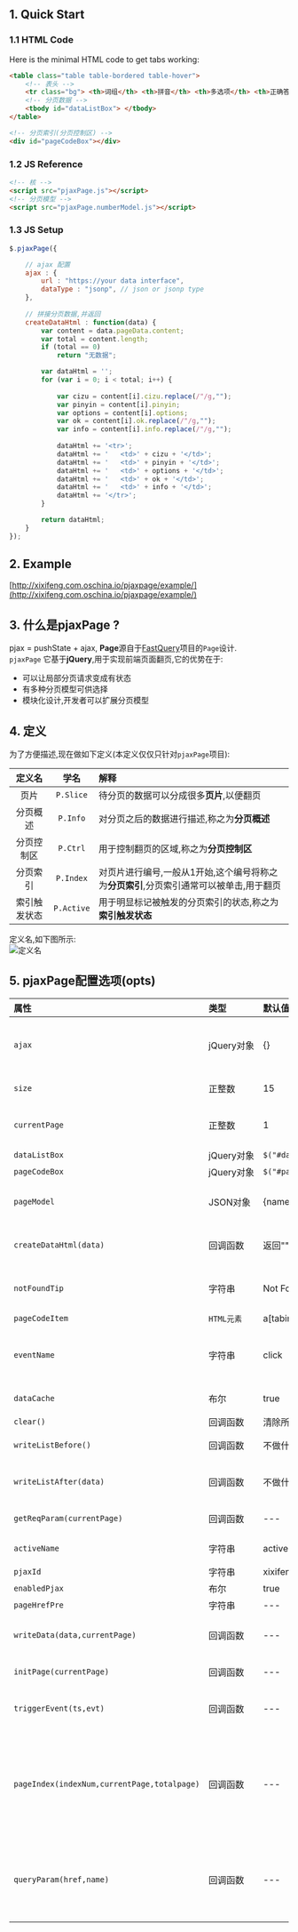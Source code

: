 ## 1. Quick Start
### 1.1 HTML Code
Here is the minimal HTML code to get tabs working: 
```html
<table class="table table-bordered table-hover">
	<!-- 表头 -->
	<tr class="bg"> <th>词组</th> <th>拼音</th> <th>多选项</th> <th>正确答案</th> <th>词义</th> </tr>
	<!-- 分页数据 -->
	<tbody id="dataListBox"> </tbody>
</table>

<!-- 分页索引(分页控制区) -->
<div id="pageCodeBox"></div>
```

### 1.2 JS Reference
```html
<!-- 核 -->
<script src="pjaxPage.js"></script>
<!-- 分页模型 -->
<script src="pjaxPage.numberModel.js"></script>
```

###  1.3 JS Setup
```javascript
$.pjaxPage({

	// ajax 配置
	ajax : {
		url : "https://your data interface",
		dataType : "jsonp", // json or jsonp type
	},
	
	// 拼接分页数据,并返回
	createDataHtml : function(data) {
		var content = data.pageData.content;
		var total = content.length;
		if (total == 0)
			return "无数据";

		var dataHtml = '';
		for (var i = 0; i < total; i++) {
			
			var cizu = content[i].cizu.replace(/"/g,"");
			var pinyin = content[i].pinyin;
			var options = content[i].options;
			var ok = content[i].ok.replace(/"/g,"");
			var info = content[i].info.replace(/"/g,"");
			
			dataHtml += '<tr>';
			dataHtml += '	<td>' + cizu + '</td>';
			dataHtml += '	<td>' + pinyin + '</td>';
			dataHtml += '	<td>' + options + '</td>';
			dataHtml += '	<td>' + ok + '</td>';
			dataHtml += '	<td>' + info + '</td>';
			dataHtml += '</tr>';
		}

		return dataHtml;
	}
});
```

## 2. Example
[http://xixifeng.com.oschina.io/pjaxpage/example/](http://xixifeng.com.oschina.io/pjaxpage/example/) 

## 3. 什么是pjaxPage ?
pjax = pushState + ajax, **Page**源自于[FastQuery](https://gitee.com/xixifeng.com/fastquery)项目的`Page`设计.  
`pjaxPage` 它基于**jQuery**,用于实现前端页面翻页,它的优势在于:
- 可以让局部分页请求变成有状态
- 有多种分页模型可供选择
- 模块化设计,开发者可以扩展分页模型 

## 4. 定义
为了方便描述,现在做如下定义(本定义仅仅只针对`pjaxPage`项目):

| 定义名 | 学名 | 解释 |
|:-----:|:-----:|:-----|
|页片|`P.Slice`|待分页的数据可以分成很多**页片**,以便翻页|
|分页概述|`P.Info`|对分页之后的数据进行描述,称之为**分页概述**|
|分页控制区|`P.Ctrl`|用于控制翻页的区域,称之为**分页控制区**|
|分页索引|`P.Index`|对页片进行编号,一般从1开始,这个编号将称之为**分页索引**,分页索引通常可以被单击,用于翻页|
|索引触发状态|`P.Active`|用于明显标记被触发的分页索引的状态,称之为**索引触发状态**|

定义名,如下图所示:  
![定义名](https://xixifeng.github.io/pjaxpage/example/img/names.png "定义名")  


## 5. pjaxPage配置选项(opts)

| 属性 | 类型 | 默认值 | 描述 |
|:-----|:-----|:-----|:-----|
|`ajax`|jQuery对象|{}|jQuery的ajax的配置(settings),支持jQuery.ajax所有的配置选项.注意:不用设置请求data和success函数.ajax的settings,请参照jQuery官方说明|
|`size`|正整数|15|用于指定`P.Slice`(页片)显示多少条记录.换言之,指定每页显示多少条记录|
|`currentPage`|正整数|1|用于指定当前页的`P.Index`(分页索引),例如:把currentPage设置为N,那么就显示第N页|
|`dataListBox`|<nobr>jQuery对象</nobr>|`$("#dataListBox")`|用于装载`P.Slice`的盒子|
|`pageCodeBox`|jQuery对象|`$("#pageCodeBox")`|用于装载`P.Ctrl`的盒子|
|`pageModel`|JSON对象| {name:"numberModel"}|用于配置分页模型,开发者扩展扩展自己的分页模型.`numberModel`的可选参数,请参阅分页模型章节|
|`createDataHtml(data)`|回调函数|返回""|共:1个参数. 第1个参数是ajax成功请求所响应的数据.该函数的作用:创建当前`P.Slice`的HTML代码,并返回|
|`notFoundTip`|字符串|Not Found Data!|翻页时如果没有找到数据,会将此选项设置的值写入到用于装载`P.Slice`的盒子里,支持HTML|
|`pageCodeItem`|`HTML元素`|a[tabindex]|`P.Index`的HTML元素选择器|
|`eventName`|字符串|click|`P.Index`的事件名称.默认`click`,表示单击分页索引就翻页,若设置为`dblclick`,表示双击分页索引,才能翻页.当然,也可以基于jQuery自定义一个事件|
|`dataCache`|布尔|true|是否采用jQuery的data函数缓存`P.Slice`(页片)数据|
|`clear()`|回调函数|清除所有页片缓存|清除所有页片缓存|
|`writeListBefore()`|回调函数|不做什么|数据列表写入倒dom之前,该方法的上下文对象(this)对象是pjaxPage的opts|
|`writeListAfter(data)`|回调函数|不做什么|数据列表写入倒dom之后,data为服务器响应的数据,该方法的上下文对象(this)为opts|
|`getReqParam(currentPage)`|回调函数|---|获取请求参数,注意:它的上下文对象为opts, currentPage表示当前页|
|`activeName`|字符串|active|`P.Index`被触发后的class样式选择器的名称|
|`pjaxId`|字符串|xixifeng_pjax|pjax ID 会显示在浏览器地址栏上|
|`enabledPjax`|布尔|true|是否启用pjax功能|
|`pageHrefPre`|字符串|---|`P.Index`链接地址的前缀|
|`writeData(data,currentPage)`|回调函数|---|写入数据,data为服务响应的数据,currentPate当前页,注意,此方法的上下文对象为opts|
|`initPage(currentPage)`|回调函数|---|从服务器获得数据的方式,然后执行写入数据,上下文对象为opts|
|`triggerEvent(ts,evt)`|回调函数|---|触发`P.Index`的事件要做的事情. 注意:该方法的上下文对象是opts,ts:表示事件触发源的对象;evt:表示事件对象|
|`pageIndex(indexNum,currentPage,totalpage)`|回调函数|---|计算开始页和结束页.参数说明:indexNum:(必选项)指定在分页控制区中显示分页索引的个数(不包含"N+...","...N+"或"箭头");currentPage:(必选项)当前页;totalpage:(必选项)总页面数 返回格式: {"startpage" : startpage,"endpage":endpage}|
|`queryParam(href,name)`|回调函数|---|从一个参数地址中查询出一个参数的值.举例: 从a=1&b=2&c=3查出c的值. 写法:queryParam("a=1&b=2&c=3","c") 得出3.参数说明:href:(必选项)url地址;name:(必选项)参数的名称.返回: 参数值,如果没有找到返回""|





  













